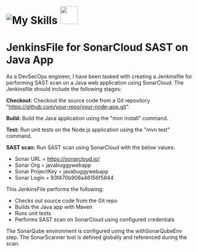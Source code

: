 # ![My Skills](https://skillicons.dev/icons?i=jenkins,maven,vscode,java,github) <img src="https://github.com/DrllSGT/JenkinsFile-SonarCloud-SAST-JavaApp/assets/52445175/0a35f318-c65a-4b32-b060-fcdbdbe098d9" width=48>
# JenkinsFile for SonarCloud SAST on Java App

As a DevSecOps engineer, I have been tasked with creating a Jenkinsfile for performing SAST scan on a Java web application using SonarCloud. The Jenkinsfile should include the following stages:

 **Checkout:** Checkout the source code from a Git repository "https://github.com/your-repo/your-node-app.git".

 **Build:** Build the Java application using the "mvn install" command.

 **Test:** Run unit tests on the Node.js application using the "mvn test" command.

 **SAST scan:** Run SAST scan using SonarCloud with the below values:

- Sonar URL = https://sonarcloud.io/
- Sonar Org = javabuggywebapp
- Sonar ProjectKey = javabuggywebapp
- Sonar Login = 93f470b908a46156f5844

This JenkinsFile performs the following:

- Checks out source code from the Git repo
- Builds the Java app with Maven
- Runs unit tests
- Performs SAST scan on SonarCloud using configured credentials

The SonarQube environment is configured using the withSonarQubeEnv step. The SonarScanner tool is defined globally and referenced during the scan.

